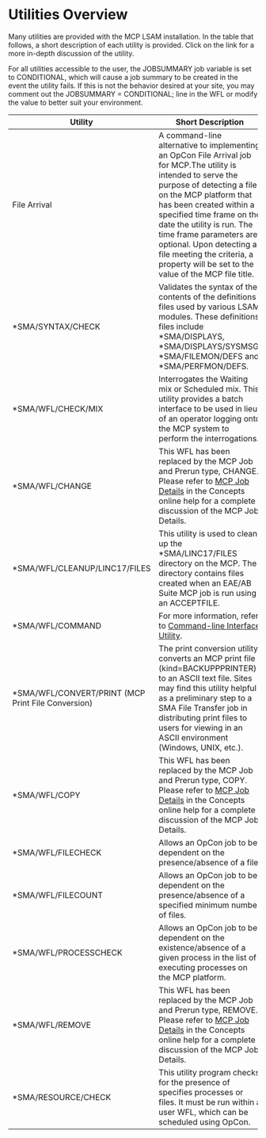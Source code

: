 # Utilities Overview

Many utilities are provided with the MCP LSAM installation. In the table that follows, a short description of each utility is provided. Click on the link for a more in-depth discussion of the utility.
 
For all utilities accessible to the user, the JOBSUMMARY job variable is set to CONDITIONAL, which will cause a job summary to be created in the event the utility fails. If this is not the behavior desired at your site, you may comment out the JOBSUMMARY = CONDITIONAL; line in the WFL or modify the value to better suit your environment.

| Utility | Short Description |
| ------- | ----------------- |
| File Arrival | A command-line alternative to implementing an OpCon File Arrival job for MCP.The utility is intended to serve the purpose of detecting a file on the MCP platform that has been created within a specified time frame on the date the utility is run. The time frame parameters are optional. Upon detecting a file meeting the criteria, a property will be set to the value of the MCP file title. |
| \*SMA/SYNTAX/CHECK	| Validates the syntax of the contents of the definitions files used by various LSAM modules. These definitions files include \*SMA/DISPLAYS, \*SMA/DISPLAYS/SYSMSG, \*SMA/FILEMON/DEFS and \*SMA/PERFMON/DEFS. |
| *SMA/WFL/CHECK/MIX | Interrogates the Waiting mix or Scheduled mix. This utility provides a batch interface to be used in lieu of an operator logging onto the MCP system to perform the interrogations. |
| \*SMA/WFL/CHANGE | This WFL has been replaced by the MCP Job and Prerun type, CHANGE. Please refer to [MCP Job Details](https://help.smatechnologies.com/opcon/core/job-types/mcp) in the Concepts online help for a complete discussion of the MCP Job Details. | 
| \*SMA/WFL/CLEANUP/LINC17/FILES	| This utility is used to clean up the *SMA/LINC17/FILES directory on the MCP. The directory contains files created when an EAE/AB Suite MCP job is run using an ACCEPTFILE. |
| \*SMA/WFL/COMMAND | For more information, refer to [Command-line Interface Utility](/additional-features/lsam-features/command-line-interface-utility). |
| \*SMA/WFL/CONVERT/PRINT (MCP Print File Conversion) | The print conversion utility converts an MCP print file (kind=BACKUPPPRINTER) to an ASCII text file. Sites may find this utility helpful as a preliminary step to a SMA File Transfer job in distributing print files to users for viewing in an ASCII environment (Windows, UNIX, etc.). |
| \*SMA/WFL/COPY	| This WFL has been replaced by the MCP Job and Prerun type, COPY. Please refer to [MCP Job Details](https://help.smatechnologies.com/opcon/core/job-types/mcp) in the Concepts online help for a complete discussion of the MCP Job Details. |
| \*SMA/WFL/FILECHECK | Allows an OpCon job to be dependent on the presence/absence of a file. |
| \*SMA/WFL/FILECOUNT | Allows an OpCon job to be dependent on the presence/absence of a specified minimum number of files. |
| \*SMA/WFL/PROCESSCHECK	| Allows an OpCon job to be dependent on the existence/absence of a given process in the list of executing processes on the MCP platform. | 
| \*SMA/WFL/REMOVE | This WFL has been replaced by the MCP Job and Prerun type, REMOVE. Please refer to [MCP Job Details](https://help.smatechnologies.com/opcon/core/job-types/mcp) in the Concepts online help for a complete discussion of the MCP Job Details. |
| \*SMA/RESOURCE/CHECK | This utility program checks for the presence of specifies processes or files. It must be run within a user WFL, which can be scheduled using OpCon. |